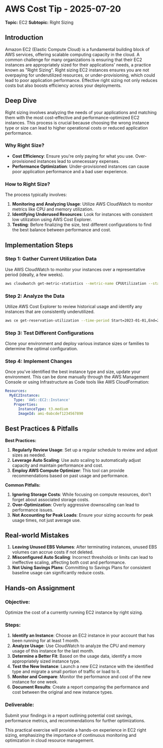 # AWS Cost Tip - 2025-07-20
**Topic:** EC2
**Subtopic:** Right Sizing

## Introduction

Amazon EC2 (Elastic Compute Cloud) is a fundamental building block of AWS services, offering scalable computing capacity in the cloud. A common challenge for many organizations is ensuring that their EC2 instances are appropriately sized for their applications' needs, a practice known as "Right Sizing". Right sizing EC2 instances ensures you are not overpaying for underutilized resources, or under-provisioning, which could lead to poor application performance. Effective right sizing not only reduces costs but also boosts efficiency across your deployments.

## Deep Dive

Right sizing involves analyzing the needs of your applications and matching them with the most cost-effective and performance-optimized EC2 instances. This process is crucial because choosing the wrong instance type or size can lead to higher operational costs or reduced application performance.

### Why Right Size?

- **Cost Efficiency**: Ensure you're only paying for what you use. Over-provisioned instances lead to unnecessary expenses.
- **Performance Optimization**: Under-provisioned instances can cause poor application performance and a bad user experience.

### How to Right Size?

The process typically involves:
1. **Monitoring and Analyzing Usage**: Utilize AWS CloudWatch to monitor metrics like CPU and memory utilization.
2. **Identifying Underused Resources**: Look for instances with consistent low utilization using AWS Cost Explorer.
3. **Testing**: Before finalizing the size, test different configurations to find the best balance between performance and cost.

## Implementation Steps

### Step 1: Gather Current Utilization Data

Use AWS CloudWatch to monitor your instances over a representative period (ideally, a few weeks).

```bash
aws cloudwatch get-metric-statistics --metric-name CPUUtilization --start-time 2023-01-01T00:00:00Z --end-time 2023-01-15T23:59:00Z --period 86400 --namespace AWS/EC2 --statistics Average --dimensions Name=InstanceId,Value=i-1234567890abcdef0
```

### Step 2: Analyze the Data

Utilize AWS Cost Explorer to review historical usage and identify any instances that are consistently underutilized.

```bash
aws ce get-reservation-utilization --time-period Start=2023-01-01,End=2023-01-31
```

### Step 3: Test Different Configurations

Clone your environment and deploy various instance sizes or families to determine the optimal configuration.

### Step 4: Implement Changes

Once you've identified the best instance type and size, update your environment. This can be done manually through the AWS Management Console or using Infrastructure as Code tools like AWS CloudFormation:

```yaml
Resources:
  MyEC2Instance:
    Type: 'AWS::EC2::Instance'
    Properties:
      InstanceType: t3.medium
      ImageId: ami-0abcdef1234567890
```

## Best Practices & Pitfalls

**Best Practices:**
1. **Regularly Review Usage**: Set up a regular schedule to review and adjust sizes as needed.
2. **Leverage Auto Scaling**: Use auto scaling to automatically adjust capacity and maintain performance and cost.
3. **Employ AWS Compute Optimizer**: This tool can provide recommendations based on past usage and performance.

**Common Pitfalls:**
1. **Ignoring Storage Costs**: While focusing on compute resources, don't forget about associated storage costs.
2. **Over-Optimization**: Overly aggressive downscaling can lead to performance issues.
3. **Not Accounting for Peak Loads**: Ensure your sizing accounts for peak usage times, not just average use.

## Real-world Mistakes

1. **Leaving Unused EBS Volumes**: After terminating instances, unused EBS volumes can accrue costs if not deleted.
2. **Misconfigured Auto Scaling**: Incorrect thresholds or limits can lead to ineffective scaling, affecting both cost and performance.
3. **Not Using Savings Plans**: Committing to Savings Plans for consistent baseline usage can significantly reduce costs.

## Hands-on Assignment

### Objective:
Optimize the cost of a currently running EC2 instance by right sizing.

### Steps:
1. **Identify an Instance**: Choose an EC2 instance in your account that has been running for at least 1 month.
2. **Analyze Usage**: Use CloudWatch to analyze the CPU and memory usage of this instance for the last month.
3. **Determine a Better Fit**: Based on the usage data, identify a more appropriately sized instance type.
4. **Test the New Instance**: Launch a new EC2 instance with the identified type and migrate a small portion of traffic or load to it.
5. **Monitor and Compare**: Monitor the performance and cost of the new instance for one week.
6. **Document Results**: Create a report comparing the performance and cost between the original and new instance types.

### Deliverable:
Submit your findings in a report outlining potential cost savings, performance metrics, and recommendations for further optimizations.

This practical exercise will provide a hands-on experience in EC2 right sizing, emphasizing the importance of continuous monitoring and optimization in cloud resource management.